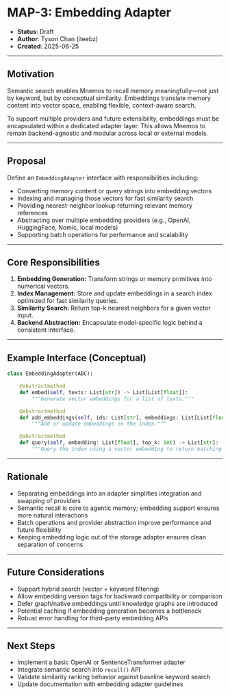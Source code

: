 # MAP-3: Embedding Adapter

- **Status**: Draft  
- **Author**: Tyson Chan (iteebz)  
- **Created**: 2025-06-25

---

## Motivation

Semantic search enables Mnemos to recall memory meaningfully—not just by keyword, but by conceptual similarity. Embeddings translate memory content into vector space, enabling flexible, context-aware search.

To support multiple providers and future extensibility, embeddings must be encapsulated within a dedicated adapter layer. This allows Mnemos to remain backend-agnostic and modular across local or external models.

---

## Proposal

Define an `EmbeddingAdapter` interface with responsibilities including:

- Converting memory content or query strings into embedding vectors  
- Indexing and managing those vectors for fast similarity search  
- Providing nearest-neighbor lookup returning relevant memory references  
- Abstracting over multiple embedding providers (e.g., OpenAI, HuggingFace, Nomic, local models)  
- Supporting batch operations for performance and scalability

---

## Core Responsibilities

1. **Embedding Generation:** Transform strings or memory primitives into numerical vectors.  
2. **Index Management:** Store and update embeddings in a search index optimized for fast similarity queries.  
3. **Similarity Search:** Return top-k nearest neighbors for a given vector input.  
4. **Backend Abstraction:** Encapsulate model-specific logic behind a consistent interface.

---

## Example Interface (Conceptual)

```python
class EmbeddingAdapter(ABC):

    @abstractmethod
    def embed(self, texts: List[str]) -> List[List[float]]:
        """Generate vector embeddings for a list of texts."""

    @abstractmethod
    def add_embeddings(self, ids: List[str], embeddings: List[List[float]]) -> None:
        """Add or update embeddings in the index."""

    @abstractmethod
    def query(self, embedding: List[float], top_k: int) -> List[str]:
        """Query the index using a vector embedding to return matching IDs."""
```

---

## Rationale

- Separating embeddings into an adapter simplifies integration and swapping of providers  
- Semantic recall is core to agentic memory; embedding support ensures more natural interactions  
- Batch operations and provider abstraction improve performance and future flexibility  
- Keeping embedding logic out of the storage adapter ensures clean separation of concerns

---

## Future Considerations

- Support hybrid search (vector + keyword filtering)  
- Allow embedding version tags for backward compatibility or comparison  
- Defer graph/native embeddings until knowledge graphs are introduced  
- Potential caching if embedding generation becomes a bottleneck  
- Robust error handling for third-party embedding APIs

---

## Next Steps

- Implement a basic OpenAI or SentenceTransformer adapter  
- Integrate semantic search into `recall()` API  
- Validate similarity ranking behavior against baseline keyword search  
- Update documentation with embedding adapter guidelines